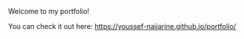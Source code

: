 Welcome to my portfolio!

You can check it out here: https://youssef-najjarine.github.io/portfolio/
